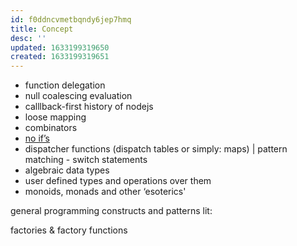 ```yaml
---
id: f0ddncvmetbqndy6jep7hmq
title: Concept
desc: ''
updated: 1633199319650
created: 1633199319651
---
```


* function delegation
* null coalescing evaluation
* calllback-first history of nodejs
* loose mapping
* combinators
* [no if’s](evernote:///view/2453962/s22/7e27af3f-a030-4e90-8d02-056cb768b302/7e27af3f-a030-4e90-8d02-056cb768b302/)
* dispatcher functions (dispatch tables or simply: maps) | pattern matching - switch statements
* algebraic data types
* user defined types and operations over them
* monoids, monads and other ‘esoterics'

general programming constructs and patterns
    lit:

factories & factory functions
